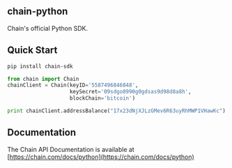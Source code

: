 ## chain-python

Chain's official Python SDK.

## Quick Start
```bash
pip install chain-sdk
```

```python
from chain import Chain
chainClient = Chain(keyID='5587496846848', 
                    keySecret='09sdgo8990g0gdsas9d98d8a8h',
                    blockChain='bitcoin')

print chainClient.addressBalance("17x23dNjXJLzGMev6R63uyRhMWP1VHawKc")
```

## Documentation

The Chain API Documentation is available at [https://chain.com/docs/python](https://chain.com/docs/python)
